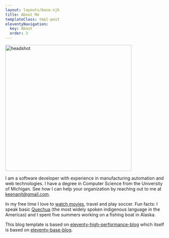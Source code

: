```yaml
---
layout: layouts/base.njk
title: About Me
templateClass: tmpl-post
eleventyNavigation:
  key: About
  order: 3
---
```


<img
  class="center avatar"
  src="../../img/2021/04/headshot5.jpg"
  alt="headshot"
  width="400px">
</img>

I am a software developer with experience in manufacturing automation and web technologies. I have a degree in Computer Science from the University of Michigan. See how I can help your organization by reaching out to me at <a href="mailto:keenanjt@gmail.com">keenanjt@gmail.com</a>.

In my free time I love to [watch movies](https://letterboxd.com/kevin33/), travel
and play soccer. Fun facts: I speak basic [Quechua](https://en.wikipedia.org/wiki/Quechuan_languages) (the most widely spoken indigenous language in the
Americas) and I spent five summers working on a fishing boat in Alaska.

This blog template is based on [eleventy-high-performance-blog](https://www.industrialempathy.com/posts/eleventy-high-performance-blog/) which itself is based on [eleventy-base-blog](https://github.com/11ty/eleventy-base-blog).
